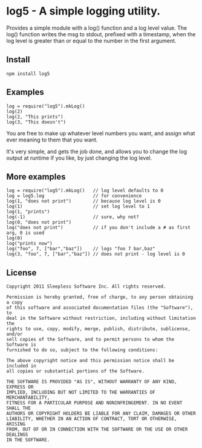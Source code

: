 
# log5 - A simple logging utility.  

Provides a simple module with a log() function and a log level value.
The log() function writes the msg to stdout, prefixed with a timestamp, when
the log level is greater than or equal to the number in the first argument.


## Install
	
	npm install log5

## Examples

	log = require("log5").mkLog()
	log(2)
	log(2, "This prints")
	log(3, "This doesn't")

You are free to make up whatever level numbers you want, and assign what ever meaning to them that 
you want.

It's very simple, and gets the job done, and allows you to change the log output at
runtime if you like, by just changing the log level.

## More examples

	log = require("log5").mkLog()	// log level defaults to 0
	log = log5.log					// for convenience
	log(1, "does not print")		// because log level is 0
	log(1)							// set log level to 1
	log(1, "prints")				
	log(-1)							// sure, why not?
	log(0, "does not print")
	log("does not print")			// if you don't include a # as first arg, 0 is used
	log(0)			
	log("prints now")		
	log("foo", 7, ["bar","baz"])	// logs "foo 7 bar,baz"
	log(3, "foo", 7, ["bar","baz"])	// does not print - log level is 0

## License

	Copyright 2011 Sleepless Software Inc. All rights reserved.

	Permission is hereby granted, free of charge, to any person obtaining a copy
	of this software and associated documentation files (the "Software"), to
	deal in the Software without restriction, including without limitation the
	rights to use, copy, modify, merge, publish, distribute, sublicense, and/or
	sell copies of the Software, and to permit persons to whom the Software is
	furnished to do so, subject to the following conditions:

	The above copyright notice and this permission notice shall be included in
	all copies or substantial portions of the Software.

	THE SOFTWARE IS PROVIDED "AS IS", WITHOUT WARRANTY OF ANY KIND, EXPRESS OR
	IMPLIED, INCLUDING BUT NOT LIMITED TO THE WARRANTIES OF MERCHANTABILITY,
	FITNESS FOR A PARTICULAR PURPOSE AND NONINFRINGEMENT. IN NO EVENT SHALL THE
	AUTHORS OR COPYRIGHT HOLDERS BE LIABLE FOR ANY CLAIM, DAMAGES OR OTHER
	LIABILITY, WHETHER IN AN ACTION OF CONTRACT, TORT OR OTHERWISE, ARISING
	FROM, OUT OF OR IN CONNECTION WITH THE SOFTWARE OR THE USE OR OTHER DEALINGS
	IN THE SOFTWARE. 
